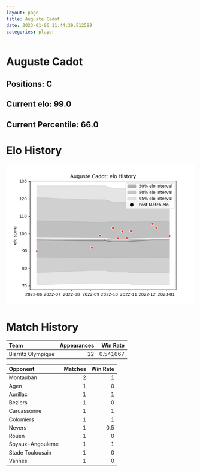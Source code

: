 ```yaml
---  
layout: page  
title: Auguste Cadot  
date: 2023-01-06 11:44:39.512589  
categories: player  
---
```

# Auguste Cadot

## Positions: C

## Current elo: 99.0

## Current Percentile: 66.0

# Elo History


![elo history](history_AugusteCadot.png)
# Match History


| Team               |   Appearances |   Win Rate |
|:-------------------|--------------:|-----------:|
| Biarritz Olympique |            12 |   0.541667 |

| Opponent         |   Matches |   Win Rate |
|:-----------------|----------:|-----------:|
| Montauban        |         2 |        1   |
| Agen             |         1 |        0   |
| Aurillac         |         1 |        1   |
| Beziers          |         1 |        0   |
| Carcassonne      |         1 |        1   |
| Colomiers        |         1 |        1   |
| Nevers           |         1 |        0.5 |
| Rouen            |         1 |        0   |
| Soyaux-Angouleme |         1 |        1   |
| Stade Toulousain |         1 |        0   |
| Vannes           |         1 |        0   |
